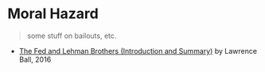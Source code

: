 # Moral Hazard

> some stuff on bailouts, etc.

* [The Fed and Lehman Brothers (Introduction and Summary)](https://www.nber.org/papers/w22410.pdf) by Lawrence Ball, 2016

